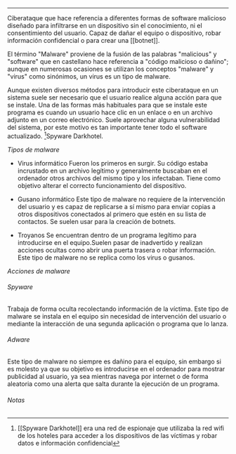 ___

Ciberataque que hace referencia a diferentes formas de software malicioso diseñado para infiltrarse en un dispositivo sin el conocimiento, ni el consentimiento del usuario. Capaz de dañar el equipo o dispositivo, robar información confidencial o para crear una [[botnet]].

El término "Malware" proviene de la fusión de las palabras "malicious" y "software" que en castellano hace  referencia a "código malicioso o dañino"; aunque en numerosas ocasiones se utilizan los conceptos "malware" y "virus" como sinónimos, un virus es un tipo de malware.

Aunque existen diversos métodos para introducir este ciberataque en un sistema suele ser necesario que el usuario realice alguna acción para que se instale. Una de las formas más habituales para que se instale este programa es cuando un usuario hace clic en un enlace o en un archivo adjunto en un correo electrónico. Suele aprovechar alguna vulnerabilidad del sistema, por este motivo es tan importante tener todo el software actualizado. [^1]Spyware Darkhotel.

*Tipos de malware*

- Virus informático
	Fueron los primeros en surgir. Su código estaba incrustado en un archivo legítimo y generalmente buscaban en el ordenador otros archivos del mismo tipo y los infectaban. Tiene como objetivo alterar el correcto funcionamiento del dispositivo.

- Gusano informático
	Este tipo de malware no requiere de la intervención del usuario y es capaz de replicarse a sí mismo para enviar copias a otros dispositivos conectados al primero  que estén en su lista de contactos. Se suelen usar para la creación de botnets.

- Troyanos
	Se encuentran dentro de un programa legítimo para introducirse en el equipo.Suelen pasar de inadvertido y realizan acciones ocultas como abrir una puerta trasera o robar información. Este tipo de malware no se replica como los virus o gusanos.


*Acciones de malware*

###### Spyware

Trabaja de forma oculta recolectando información de la víctima. Este tipo de malware se instala en el equipo sin necesidad de intervención del usuario o mediante la interacción de una segunda aplicación o programa que lo lanza.

###### Adware

Este tipo de malware no siempre es dañino para el equipo, sin embargo si es molesto ya que su objetivo es introducirse en el ordenador para mostrar publicidad al usuario, ya sea mientras navega por internet o de forma aleatoria como una alerta que salta  durante la ejecución de un programa.


###### Notas 

[^1]:[[Spyware Darkhotel]] era una red de espionaje que utilizaba la red wifi de los hoteles para acceder a los dispositivos de las víctimas y robar datos e información confidencial